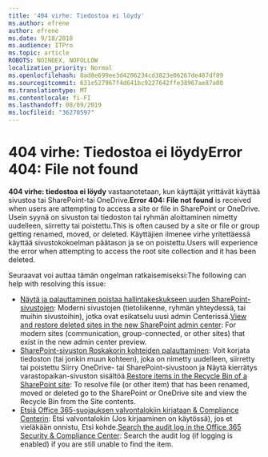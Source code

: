 ```yaml
---
title: '404 virhe: Tiedostoa ei löydy'
ms.author: efrene
author: efrene
ms.date: 9/18/2018
ms.audience: ITPro
ms.topic: article
ROBOTS: NOINDEX, NOFOLLOW
localization_priority: Normal
ms.openlocfilehash: 8ad8e699ee3d4206234cd3823e06267de487df09
ms.sourcegitcommit: 631e527967f4d641bc9227642ffe38967ae87a00
ms.translationtype: MT
ms.contentlocale: fi-FI
ms.lasthandoff: 08/09/2019
ms.locfileid: "36270597"
---
```

# <a name="error-404-file-not-found"></a><span data-ttu-id="ac7ae-102">404 virhe: Tiedostoa ei löydy</span><span class="sxs-lookup"><span data-stu-id="ac7ae-102">Error 404: File not found</span></span>

<span data-ttu-id="ac7ae-103">**404 virhe: tiedostoa ei löydy** vastaanotetaan, kun käyttäjät yrittävät käyttää sivustoa tai SharePoint-tai OneDrive.</span><span class="sxs-lookup"><span data-stu-id="ac7ae-103">**Error 404: File not found** is received when users are attempting to access a site or file in SharePoint or OneDrive.</span></span> <span data-ttu-id="ac7ae-104">Usein syynä on sivuston tai tiedoston tai ryhmän aloittaminen nimetty uudelleen, siirretty tai poistettu.</span><span class="sxs-lookup"><span data-stu-id="ac7ae-104">This is often caused by a site or file or group getting renamed, moved, or deleted.</span></span>
<span data-ttu-id="ac7ae-105">Käyttäjien ilmenee virhe yritettäessä käyttää sivustokokoelman päätason ja se on poistettu.</span><span class="sxs-lookup"><span data-stu-id="ac7ae-105">Users will experience the error when attempting to access the root site collection and it has been deleted.</span></span>

<span data-ttu-id="ac7ae-106">Seuraavat voi auttaa tämän ongelman ratkaisemiseksi:</span><span class="sxs-lookup"><span data-stu-id="ac7ae-106">The following can help with resolving this issue:</span></span>
- <span data-ttu-id="ac7ae-107">[Näytä ja palauttaminen poistaa hallintakeskukseen uuden SharePoint-sivustojen](https://docs.microsoft.com/sharepoint/view-and-restore-deleted-sites-in-new-admin-center): Moderni sivustojen (tietoliikenne, ryhmän yhteydessä, tai muihin sivustoihin), jotka ovat esikatselu uusi admin Centerissä.</span><span class="sxs-lookup"><span data-stu-id="ac7ae-107">[View and restore deleted sites in the new SharePoint admin center](https://docs.microsoft.com/sharepoint/view-and-restore-deleted-sites-in-new-admin-center):  For modern sites (communication, group-connected, or other sites) that exist in the new admin center preview.</span></span>
- <span data-ttu-id="ac7ae-108">[SharePoint-sivuston Roskakorin kohteiden palauttaminen](https://support.office.com/article/Restore-items-in-the-Recycle-Bin-of-a-SharePoint-site-6df466b6-55f2-4898-8d6e-c0dff851a0be): Voit korjata tiedoston (tai jonkin muun kohteen), joka on nimetty uudelleen, siirretty tai poistettu Siirry OneDrive- tai SharePoint-sivustoon ja Näytä kierrätys varastopaikan-sivuston sisältöä.</span><span class="sxs-lookup"><span data-stu-id="ac7ae-108">[Restore items in the Recycle Bin of a SharePoint site](https://support.office.com/article/Restore-items-in-the-Recycle-Bin-of-a-SharePoint-site-6df466b6-55f2-4898-8d6e-c0dff851a0be):  To resolve file (or other item) that has been renamed, moved or deleted go to the SharePoint or OneDrive site and view the Recycle Bin from the Site contents.</span></span>
- <span data-ttu-id="ac7ae-109">[Etsiä Office 365-suojauksen valvontalokiin kirjataan &amp; Compliance Centerin](https://support.office.com/client/search-the-audit-log-in-the-office-365-security-compliance-center-0d4d0f35-390b-4518-800e-0c7ec95e946c): Etsi valvontalokin (Jos kirjaaminen on käytössä), jos et vieläkään onnistu, Etsi kohde.</span><span class="sxs-lookup"><span data-stu-id="ac7ae-109">[Search the audit log in the Office 365 Security &amp; Compliance Center](https://support.office.com/client/search-the-audit-log-in-the-office-365-security-compliance-center-0d4d0f35-390b-4518-800e-0c7ec95e946c):  Search the audit log (if logging is enabled) if you are still unable to find the item.</span></span>